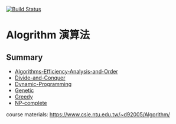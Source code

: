 [![Build Status](https://travis-ci.org/andy6804tw/Alogrithm.svg?branch=master)](https://travis-ci.org/andy6804tw/Alogrithm)
# Alogrithm 演算法
## Summary

- [Algorithms-Efficiency-Analysis-and-Order](./Algorithms-Efficiency-Analysis-and-Order/README.md)
- [Divide-and-Conquer](./Divide-and-Conquer/README.md)
- [Dynamic-Programming](./Dynamic-Programming/README.md)
- [Genetic](./Genetic/README.md)
- [Greedy](./Greedy/README.md)
- [NP-complete](./NP-complete/README.md)

course materials: https://www.csie.ntu.edu.tw/~d92005/Algorithm/
